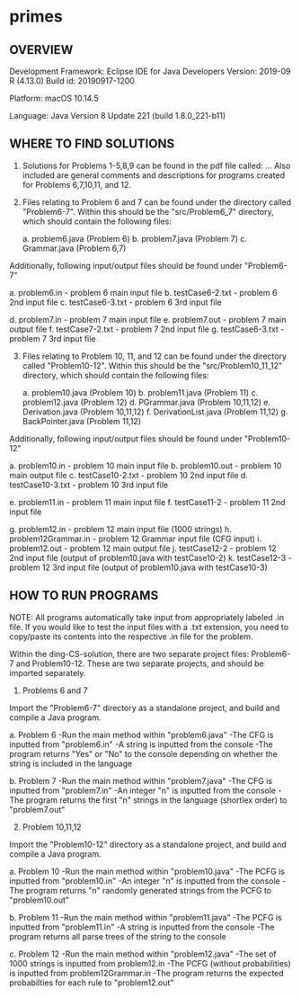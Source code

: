 # primes
OVERVIEW
----------------------------------
Development Framework:
Eclipse IDE for Java Developers
Version: 2019-09 R (4.13.0)
Build id: 20190917-1200

Platform:
macOS 10.14.5

Language:
Java Version 8 Update 221 (build 1.8.0_221-b11)


WHERE TO FIND SOLUTIONS
-----------------------------------
1) Solutions for Problems 1-5,8,9 can be found in the pdf file called: ... Also included are general comments and descriptions for programs created for Problems 6,7,10,11, and 12.

2) Files relating to Problem 6 and 7 can be found under the directory called "Problem6-7". Within this should be the "src/Problem6_7" directory, which should contain the following files:
   
   a. problem6.java (Problem 6)
   b. problem7.java (Problem 7)
   c. Grammar.java (Problem 6,7)
   
Additionally, following input/output files should be found under "Problem6-7"

   a. problem6.in - problem 6 main input file
   b. testCase6-2.txt - problem 6 2nd input file
   c. testCase6-3.txt - problem 6 3rd input file
   
   d. problem7.in - problem 7 main input file
   e. problem7.out - problem 7 main output file
   f. testCase7-2.txt - problem 7 2nd input file
   g. testCase6-3.txt - problem 7 3rd input file
   
3) Files relating to Problem 10, 11, and 12 can be found under the directory called "Problem10-12". Within this should be the "src/Problem10_11_12" directory, which should contain the following files:
   
   a. problem10.java (Problem 10)
   b. problem11.java (Problem 11)
   c. problem12.java (Problem 12)
   d. PGrammar.java (Problem 10,11,12)
   e. Derivation.java (Problem 10,11,12)
   f. DerivationList.java (Problem 11,12)
   g. BackPointer.java (Problem 11,12)
   
Additionally, following input/output files should be found under "Problem10-12"

   a. problem10.in - problem 10 main input file
   b. problem10.out - problem 10 main output file
   c. testCase10-2.txt - problem 10 2nd input file
   d. testCase10-3.txt - problem 10 3rd input file
   
   e. problem11.in - problem 11 main input file
   f. testCase11-2 - problem 11 2nd input file
   
   g. problem12.in - problem 12 main input file (1000 strings)
   h. problem12Grammar.in - problem 12 Grammar input file (CFG input)
   i. problem12.out - problem 12 main output file
   j. testCase12-2 - problem 12 2nd input file (output of problem10.java with testCase10-2)
   k. testCase12-3 - problem 12 3rd input file (output of problem10.java with testCase10-3)
   
   
HOW TO RUN PROGRAMS
---------------------------------
 NOTE: All programs automatically take input from appropriately labeled .in file. If you would like to test the input files with a .txt extension, you need to copy/paste its contents into the respective .in file for the problem.
 
 Within the ding-CS-solution, there are two separate project files: Problem6-7 and Problem10-12. These are two separate projects, and should be imported separately.
 
1) Problems 6 and 7

Import the "Problem6-7" directory as a standalone project, and build and compile a Java program.

   a. Problem 6
      -Run the main method within "problem6.java"
      -The CFG is inputted from "problem6.in"
      -A string is inputted from the console
      -The program returns "Yes" or "No" to the console depending on whether the string is included in the language
      
   b. Problem 7
      -Run the main method within "problem7.java"
      -The CFG is inputted from "problem7.in"
      -An integer "n" is inputted from the console
      -The program returns the first "n" strings in the language (shortlex order) to "problem7.out"
      
2) Problem 10,11,12

Import the "Problem10-12" directory as a standalone project, and build and compile a Java program.

   a. Problem 10
      -Run the main method within "problem10.java"
      -The PCFG is inputted from "problem10.in"
      -An integer "n" is inputted from the console
      -The program returns "n" randomly generated strings from the PCFG to "problem10.out"
      
   b. Problem 11
      -Run the main method within "problem11.java"
      -The PCFG is inputted from "problem11.in"
      -A string is inputted from the console
      -The program returns all parse trees of the string to the console
      
   c. Problem 12
      -Run the main method within "problem12.java"
      -The set of 1000 strings is inputted from problem12.in
      -The PCFG (without probabilities) is inputted from problem12Grammar.in
      -The program returns the expected probabilties for each rule to "problem12.out"


      
